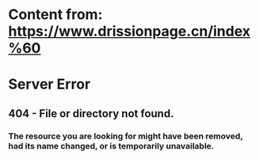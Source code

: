 # Content from: https://www.drissionpage.cn/index%60

# Server Error
## 404 - File or directory not found.
### The resource you are looking for might have been removed, had its name changed, or is temporarily unavailable.
